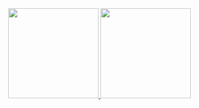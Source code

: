 <div align="center">
  <a href="https://github.com/AlexandreCotorobai">
  <img height="180em" src="https://github-readme-stats.vercel.app/api?username=AlexandreCotorobai&show_icons=true&theme=gotham&include_all_commits=true&count_private=true"/>
  <img height="180em" src="https://github-readme-stats.vercel.app/api/top-langs/?username=AlexandreCotorobai&layout=compact&langs_count=7&theme=gotham"/>
</div>

